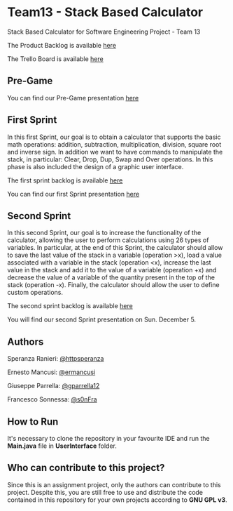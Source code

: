 # Team13 - Stack Based Calculator
Stack Based Calculator for Software Engineering Project - Team 13

The Product Backlog is available [here](https://bit.ly/ProductBacklogTeam13)

The Trello Board is available [here](https://trello.com/b/xHw2hRTP)


## Pre-Game
You can find our Pre-Game presentation [here](https://docs.google.com/presentation/d/1tVFWQDNnd2UsO3T_kk8nUfYtH7osDYNN/edit?usp=sharing&ouid=114288661333988808015&rtpof=true&sd=true)


## First Sprint
In this first Sprint, our goal is to obtain a calculator that supports the basic math operations: addition, subtraction, multiplication, division, square root and inverse sign.
In addition we want to have commands to manipulate the stack, in particular: Clear, Drop, Dup, Swap and Over operations.
In this phase is also included the design of a graphic user interface.

The first sprint backlog is available [here](https://bit.ly/FirstSprintBacklog)

You can find our first Sprint presentation [here](link)


## Second Sprint
In this second Sprint, our goal is to increase the functionality of the calculator, allowing the user to perform calculations using 26 types of variables.
In particular, at the end of this Sprint, the calculator should allow to save the last value of the stack in a variable (operation >x), load a value associated with a variable in the stack (operation <x), increase the last value in the stack and add it to the value of a variable (operation +x) and decrease the value of a variable of the quantity present in the top of the stack (operation -x). Finally, the calculator should allow the user to define custom operations.

The second sprint backlog is available [here](link)

You will find our second Sprint presentation on Sun. December 5.


## Authors
Speranza Ranieri: [@httpsperanza](https://github.com/httpsperanza)

Ernesto Mancusi: [@ermancusi](https://github.com/ermancusi)

Giuseppe Parrella: [@gparrella12](https://github.com/gparrella12)

Francesco Sonnessa: [@s0nFra](https://github.com/s0nFra)


## How to Run
It's necessary to clone the repository in your favourite IDE and run the **Main.java** file in **UserInterface** folder.

## Who can contribute to this project?
Since this is an assignment project, only the authors can contribute to this project. Despite this, you are still free to use and distribute the code contained in this repository for your own projects according to **GNU GPL v3**.
